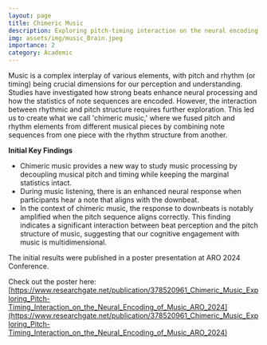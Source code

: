 ```yaml
---
layout: page
title: Chimeric Music
description: Exploring pitch-timing interaction on the neural encoding of music
img: assets/img/music_Brain.jpeg
importance: 2
category: Academic
---
```


Music is a complex interplay of various elements, with pitch and rhythm (or timing) being crucial dimensions for our perception and understanding. Studies have investigated how strong beats enhance neural processing and how the statistics of note sequences are encoded. However, the interaction between rhythmic and pitch structure requires further exploration. This led us to create what we call 'chimeric music,' where we fused pitch and rhythm elements from different musical pieces by combining note sequences from one piece with the rhythm structure from another.

**Initial Key Findings**

- Chimeric music provides a new way to study music processing by decoupling musical pitch and timing while keeping the marginal statistics intact.
- During music listening, there is an enhanced neural response when participants hear a note that aligns with the downbeat.
- In the context of chimeric music, the response to downbeats is notably amplified when the pitch sequence aligns correctly. This finding indicates a significant interaction between beat perception and the pitch structure of music, suggesting that our cognitive engagement with music is multidimensional.

The initial results were published in a poster presentation at ARO 2024 Conference.

Check out the poster here: [https://www.researchgate.net/publication/378520961_Chimeric_Music_Exploring_Pitch-Timing_Interaction_on_the_Neural_Encoding_of_Music_ARO_2024](https://www.researchgate.net/publication/378520961_Chimeric_Music_Exploring_Pitch-Timing_Interaction_on_the_Neural_Encoding_of_Music_ARO_2024)

